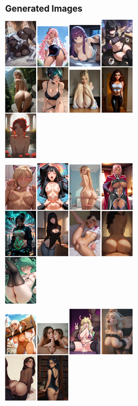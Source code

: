 # Generated Images



<img src="2025_10_01_01_thumb.webp" width="100"/> <img src="2025_10_01_02_thumb.webp" width="100"/> <img src="2025_10_01_03_thumb.webp" width="100"/> <img src="2025_10_01_04_thumb.webp" width="100"/> <img src="2025_10_01_05_thumb.webp" width="100"/> <img src="2025_10_01_06_thumb.webp" width="100"/> <img src="2025_10_01_07_thumb.webp" width="100"/> <img src="2025_10_01_08_thumb.webp" width="100"/> <img src="2025_10_01_09_thumb.webp" width="100"/>

<img src="2025_10_01_10_thumb.webp" width="100"/> <img src="2025_10_01_11_thumb.webp" width="100"/> <img src="2025_10_01_12_thumb.webp" width="100"/> <img src="2025_10_01_13_thumb.webp" width="100"/> <img src="2025_10_01_14_thumb.webp" width="100"/> <img src="2025_10_01_15_thumb.webp" width="100"/> <img src="2025_10_01_16_thumb.webp" width="100"/> <img src="2025_10_01_17_thumb.webp" width="100"/> <img src="2025_10_01_18_thumb.webp" width="100"/>

<img src="2025_10_01_19_thumb.webp" width="100"/> <img src="2025_10_01_20_thumb.webp" width="100"/> <img src="2025_10_01_21_thumb.webp" width="100"/> <img src="2025_10_01_22_thumb.webp" width="100"/> <img src="2025_10_01_23_thumb.webp" width="100"/> <img src="2025_10_01_24_thumb.webp" width="100"/>